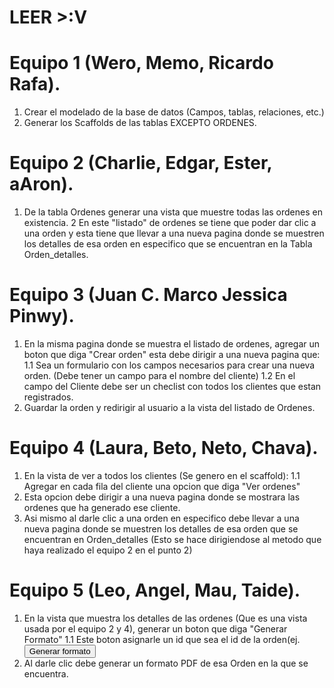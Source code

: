 # LEER >:V

# Equipo 1 (Wero, Memo, Ricardo Rafa).

1. Crear el modelado de la base de datos (Campos, tablas, relaciones, etc.)
2. Generar los Scaffolds de las tablas EXCEPTO ORDENES.

# Equipo 2 (Charlie, Edgar, Ester, aAron).

1. De la tabla Ordenes generar una vista que muestre todas las ordenes en existencia.
2 En este "listado" de ordenes se tiene que poder dar clic a una orden y esta tiene que llevar a una nueva pagina donde se muestren los detalles de esa orden en especifico que se encuentran en la Tabla Orden_detalles.


# Equipo 3 (Juan C. Marco Jessica Pinwy).

1. En la misma pagina donde se muestra el listado de ordenes, agregar un boton que diga "Crear orden" esta debe dirigir a una nueva pagina que:
 1.1 Sea un formulario con los campos necesarios para crear una nueva orden. (Debe tener un campo para el nombre del cliente)
 1.2 En el campo del Cliente debe ser un checlist con todos los clientes que estan registrados.
2. Guardar la orden y redirigir al usuario a la vista del listado de Ordenes.

# Equipo 4 (Laura, Beto, Neto, Chava).

1. En la vista de ver a todos los clientes (Se genero en el scaffold):
1.1 Agregar en cada fila del cliente una opcion que diga "Ver ordenes"
2. Esta opcion debe dirigir a una nueva pagina donde se mostrara las ordenes que ha generado ese cliente.
3. Asi mismo al darle clic a una orden en especifico debe llevar a una nueva pagina donde se muestren los detalles de esa orden que se encuentran en Orden_detalles (Esto se hace dirigiendose al metodo que haya realizado el equipo 2 en el punto 2) 

# Equipo 5 (Leo, Angel, Mau, Taide).

1. En la vista que muestra los detalles de las ordenes (Que es una vista usada por el equipo 2 y 4), generar un boton que diga "Generar Formato"
1.1 Este boton asignarle un id que sea el id de la orden(ej. <button type="button" id="<%= @orden_id %>">Generar formato </button>
2. Al darle clic debe generar un formato PDF de esa Orden en la que se encuentra.
